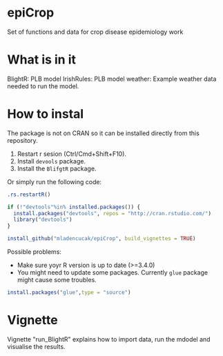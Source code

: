 # epiCrop
Set of functions and data for crop disease epidemiology work

# What is in it
BlightR: PLB model 
IrishRules: PLB model
weather: Example weather data needed to run the model. 

# How to instal
The package is not on CRAN so it can be installed directly from this repository.  
1. Restart r sesion (Ctrl/Cmd+Shift+F10). 
2. Install `devools` package. 
3. Install the `BlifgtR` package. 

Or simply run the following code:
``` r
.rs.restartR()

if (!"devtools"%in% installed.packages()) {
  install.packages("devtools", repos = "http://cran.rstudio.com/")
  library("devtools")
}

install_github("mladencucak/epiCrop", build_vignettes = TRUE)
```
Possible problems: 
- Make sure yoyr R version is up to date (>=3.4.0)
- You might need to update some packages. Currently `glue` package might cause some troubles.   
``` r
install.packages("glue",type = "source")
```

# Vignette
Vignette "run_BlightR" explains how to import data, run the mdodel and visualise the results. 
